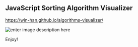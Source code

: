 
## JavaScript Sorting Algorithm Visualizer
https://win-han.github.io/algorithms-visualizer/

![enter image description here](https://github.com/win-han/algorithms-visualizer/blob/master/visualize.PNG?raw=true?raw=true?raw=true)

  Enjoy!
